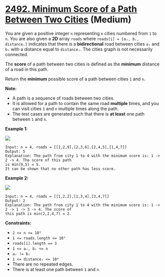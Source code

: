 # [2492. Minimum Score of a Path Between Two Cities][link] (Medium)

[link]: https://leetcode.com/problems/minimum-score-of-a-path-between-two-cities/

You are given a positive integer `n` representing `n` cities numbered from `1` to `n`. You are also
given a **2D** array `roads` where `roads[i] = [aᵢ, bᵢ, distanceᵢ]` indicates that there is a
**bidirectional** road between cities `aᵢ` and `bᵢ` with a distance equal to `distanceᵢ`. The cities
graph is not necessarily connected.

The **score** of a path between two cities is defined as the **minimum** distance of a road in this
path.

Return the **minimum** possible score of a path between cities  `1` and  `n`.

**Note**:

- A path is a sequence of roads between two cities.
- It is allowed for a path to contain the same road **multiple** times, and you can visit cities `1`
and `n` multiple times along the path.
- The test cases are generated such that there is **at least** one path between `1` and `n`.

**Example 1:**

![](https://assets.leetcode.com/uploads/2022/10/12/graph11.png)

```
Input: n = 4, roads = [[1,2,9],[2,3,6],[2,4,5],[1,4,7]]
Output: 5
Explanation: The path from city 1 to 4 with the minimum score is: 1 -> 2 -> 4. The score of this path
is min(9,5) = 5.
It can be shown that no other path has less score.
```

**Example 2:**

![](https://assets.leetcode.com/uploads/2022/10/12/graph22.png)

```
Input: n = 4, roads = [[1,2,2],[1,3,4],[3,4,7]]
Output: 2
Explanation: The path from city 1 to 4 with the minimum score is: 1 -> 2 -> 1 -> 3 -> 4. The score of
this path is min(2,2,4,7) = 2.
```

**Constraints:**

- `2 <= n <= 10⁵`
- `1 <= roads.length <= 10⁵`
- `roads[i].length == 3`
- `1 <= aᵢ, bᵢ <= n`
- `aᵢ != bᵢ`
- `1 <= distanceᵢ <= 10⁴`
- There are no repeated edges.
- There is at least one path between `1` and `n`.
